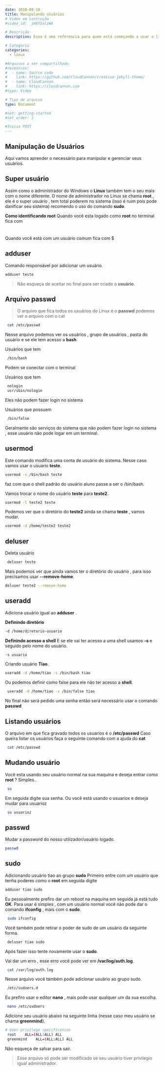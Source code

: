 ```yaml
---
date: 2018-08-10
title: Manipulando usuários
# Video em contrução
#video_id: _iH8f5alzWA

# Descrição
description: Essa é uma referencia para quem está começando a usar o linux e precisa aprender alguns comandos para a manipular usuários Linux.

# Categoria
categories:
  - linux

#Arquivos a ser compartilhado
#resources:
#  - name: Source code
#    link: https://github.com/CloudCannon/creative-jekyll-theme/
#  - name: CloudCannon
#    link: https://cloudcannon.com
#type: Video

# Tipo de arquivo
type: Document

#set: getting-started
#set_order: 1

#Inicia POST
---
```


## Manipulação de Usuários
Aqui vamos aprender o necessário para manipular e gerenciar seus usuários.

## Super usuário

Assim como o administrador do Windows o **Linux** também tem o seu mais com o nome diferente. O nome de administrador no Linux se chama **root** , ele é o super usuário , tem total poderem no sistema (isso é ruim pois pode danificar seu sistema) recomendo o uso do comando **sudo**.

**Como identificando root**
Quando você esta logado como **root** no terminal fica com
 #

Quando você está com um usuário comum fica com
 $


## adduser
Comando responsável por adicionar um usuário.
```sh
adduser teste
```
> Não esqueça de aceitar no final para ser criado o **usuário**.



## Arquivo passwd
> O arquivo que fica todos os usuários do Linux é o **passwd** podemos ver o arquivo com o cat
```sh
 cat /etc/passwd
```

Nesse arquivo podemos ver os usuários , grupo de usuários , pasta do usuário e se ele tem acesso a **bash**.

Usuários que tem
```sh
 /bin/bash
```
Podem se conectar com o terminal

Usuários que tem
```sh
 nologin
 usr/sbin/nologin
```

Eles não podem fazer login no sistema

Usuários que possuem
```sh
 /bin/false
```
Geralmente são serviços do sistema que não podem fazer login no sistema , esse usuário não pode logar em um terminal.


## usermod
Este comando modifica uma conta de usuário do sistema. Nesse caso vamos usar o usuario **teste**.
```sh
usermod -s /bin/bash teste
```
faz com que o shell padrão do usuário aluno passe a ser o /bin/bash.

Vamos trocar o nome do usuário **teste** para **teste2**.

```sh
usermod -l teste2 teste
```

Podemos ver que o diretório do **teste2** ainda se chama **teste** , vamos mudar.
```sh
usermod -d /home/teste2 teste2
```

## deluser
Deleta usuário
```sh
 deluser teste
```

Mais podemos ver que ainda vamos ter o diretório do usuário , para isso precisamos usar **--remove-home**.
```sh
deluser teste2 --remove-home
```


## useradd
Adiciona usuário igual ao **adduser** .

**Definindo diretório**
```sh
-d /home/diretorio-usuario
```

**Definindo acesso a shell**
E se ele vai ter acesso a uma shell usamos **-s** e seguido pelo nome do usuário.
```sh
-s usuario
```

Criando usuário **Tiao**.
```sh
useradd -d /home/tiao -s /bin/bash tiao
```

Ou podemos definir como false para ele não ter acesso a **shell**.

```sh
 useradd -d /home/tiao -s /bin/false tiao
```

No final não será pedido uma senha então será necessário usar o comando **passwd**


## Listando usuários
O arquivo em que fica gravado todos os usuarios é o **/etc/passwd**
Caso queira listar os usuários faça o seguinte comando com a ajuda do **cat**
```sh
 cat /etc/passwd
```

## Mudando usuário 
Você esta usando seu usuário normal na sua maquina e deseja entrar como **root** ? Simples..
```sh
 su
```

Em seguida digite sua senha.
Ou você está usando o usuariox e deseja mudar para usuarioz
```sh
 su usuarioz
```

## passwd
Mudar a password do nosso utilizador/usuário logado.
```sh
passwd
```



## sudo
Adicionando usuário tiao ao grupo **sudo**
Primeiro entre com um usuário que tenha poderes como o **root** em seguida digite
```sh
adduser tiao sudo
```

Eu pessoalmente prefiro dar um reboot na maquina em seguida já está tudo **OK**.
Para usar é simples , com um usuário normal você não pode dar o comando **ifconfig** , mais com o **sudo**.
```sh
 sudo ifconfig
```

Você também pode retirar o poder de sudo de um usuário da seguinte forma.
```sh
 deluser tiao sudo
```

Após fazer isso tente novamente usar o **sudo**.

Vai dar um erro , esse erro você pode ver em **/var/log/auth.log**.

```sh
 cat /var/log/auth.log
```
Nesse arquivo você também pode adicionar usuário ao grupo sudo.
```sh
 /etc/sudoers.d
```

Eu prefiro usar o editor **nano** , mais pode usar qualquer um da sua escolha.
```sh
 nano /etc/sudoers
```

Adicione seu usuário abaixo na seguinte linha (nesse caso meu usuário se chama **greenmind**).
```sh
# User privilege specification
 root    ALL=(ALL:ALL) ALL
 greenmind    ALL=(ALL:ALL) ALL
```

Não esqueça de salvar para sair.

> Esse arquivo só pode ser modificado se seu usuário tiver privilegio igual administrador.
